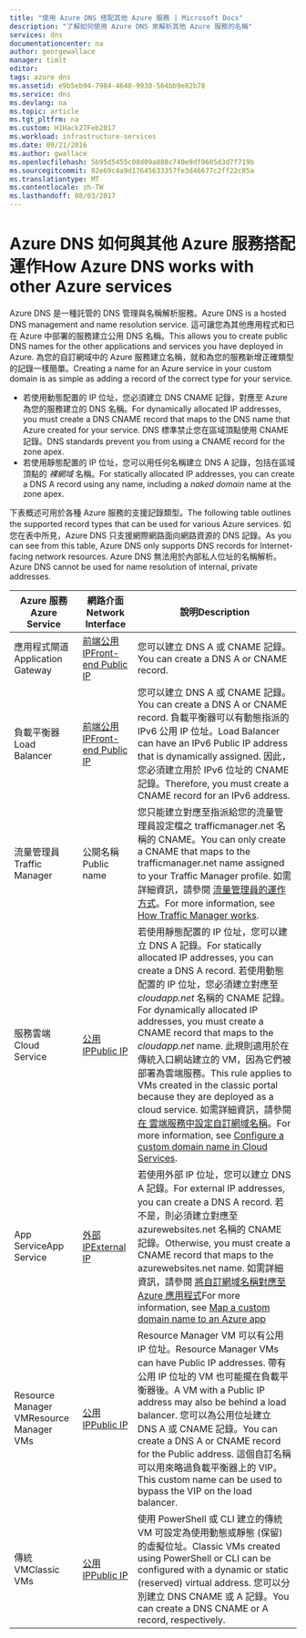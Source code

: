 ```yaml
---
title: "使用 Azure DNS 搭配其他 Azure 服務 | Microsoft Docs"
description: "了解如何使用 Azure DNS 來解析其他 Azure 服務的名稱"
services: dns
documentationcenter: na
author: georgewallace
manager: timlt
editor: 
tags: azure dns
ms.assetid: e9b5eb94-7984-4640-9930-564bb9e82b78
ms.service: dns
ms.devlang: na
ms.topic: article
ms.tgt_pltfrm: na
ms.custom: H1Hack27Feb2017
ms.workload: infrastructure-services
ms.date: 09/21/2016
ms.author: gwallace
ms.openlocfilehash: 5b95d5455c08d09a088c740e9df9605d3d7f719b
ms.sourcegitcommit: 02e69c4a9d17645633357fe3d46677c2ff22c85a
ms.translationtype: MT
ms.contentlocale: zh-TW
ms.lasthandoff: 08/03/2017
---
```

# <a name="how-azure-dns-works-with-other-azure-services"></a><span data-ttu-id="4026f-103">Azure DNS 如何與其他 Azure 服務搭配運作</span><span class="sxs-lookup"><span data-stu-id="4026f-103">How Azure DNS works with other Azure services</span></span>

<span data-ttu-id="4026f-104">Azure DNS 是一種託管的 DNS 管理與名稱解析服務。</span><span class="sxs-lookup"><span data-stu-id="4026f-104">Azure DNS is a hosted DNS management and name resolution service.</span></span> <span data-ttu-id="4026f-105">這可讓您為其他應用程式和已在 Azure 中部署的服務建立公用 DNS 名稱。</span><span class="sxs-lookup"><span data-stu-id="4026f-105">This allows you to create public DNS names for the other applications and services you have deployed in Azure.</span></span> <span data-ttu-id="4026f-106">為您的自訂網域中的 Azure 服務建立名稱，就和為您的服務新增正確類型的記錄一樣簡單。</span><span class="sxs-lookup"><span data-stu-id="4026f-106">Creating a name for an Azure service in your custom domain is as simple as adding a record of the correct type for your service.</span></span>

* <span data-ttu-id="4026f-107">若使用動態配置的 IP 位址，您必須建立 DNS CNAME 記錄，對應至 Azure 為您的服務建立的 DNS 名稱。</span><span class="sxs-lookup"><span data-stu-id="4026f-107">For dynamically allocated IP addresses, you must create a DNS CNAME record that maps to the DNS name that Azure created for your service.</span></span> <span data-ttu-id="4026f-108">DNS 標準禁止您在區域頂點使用 CNAME 記錄。</span><span class="sxs-lookup"><span data-stu-id="4026f-108">DNS standards prevent you from using a CNAME record for the zone apex.</span></span>
* <span data-ttu-id="4026f-109">若使用靜態配置的 IP 位址，您可以用任何名稱建立 DNS A 記錄，包括在區域頂點的 *裸網域* 名稱。</span><span class="sxs-lookup"><span data-stu-id="4026f-109">For statically allocated IP addresses, you can create a DNS A record using any name, including a *naked domain* name at the zone apex.</span></span>

<span data-ttu-id="4026f-110">下表概述可用於各種 Azure 服務的支援記錄類型。</span><span class="sxs-lookup"><span data-stu-id="4026f-110">The following table outlines the supported record types that can be used for various Azure services.</span></span> <span data-ttu-id="4026f-111">如您在表中所見，Azure DNS 只支援網際網路面向網路資源的 DNS 記錄。</span><span class="sxs-lookup"><span data-stu-id="4026f-111">As you can see from this table, Azure DNS only supports DNS records for Internet-facing network resources.</span></span> <span data-ttu-id="4026f-112">Azure DNS 無法用於內部私人位址的名稱解析。</span><span class="sxs-lookup"><span data-stu-id="4026f-112">Azure DNS cannot be used for name resolution of internal, private addresses.</span></span>

| <span data-ttu-id="4026f-113">Azure 服務</span><span class="sxs-lookup"><span data-stu-id="4026f-113">Azure Service</span></span> | <span data-ttu-id="4026f-114">網路介面</span><span class="sxs-lookup"><span data-stu-id="4026f-114">Network Interface</span></span> | <span data-ttu-id="4026f-115">說明</span><span class="sxs-lookup"><span data-stu-id="4026f-115">Description</span></span> |
| --- | --- | --- |
| <span data-ttu-id="4026f-116">應用程式閘道</span><span class="sxs-lookup"><span data-stu-id="4026f-116">Application Gateway</span></span> |[<span data-ttu-id="4026f-117">前端公用 IP</span><span class="sxs-lookup"><span data-stu-id="4026f-117">Front-end Public IP</span></span>](dns-custom-domain.md#public-ip-address) |<span data-ttu-id="4026f-118">您可以建立 DNS A 或 CNAME 記錄。</span><span class="sxs-lookup"><span data-stu-id="4026f-118">You can create a DNS A or CNAME record.</span></span> |
| <span data-ttu-id="4026f-119">負載平衡器</span><span class="sxs-lookup"><span data-stu-id="4026f-119">Load Balancer</span></span> |[<span data-ttu-id="4026f-120">前端公用 IP</span><span class="sxs-lookup"><span data-stu-id="4026f-120">Front-end Public IP</span></span>](dns-custom-domain.md#public-ip-address)  |<span data-ttu-id="4026f-121">您可以建立 DNS A 或 CNAME 記錄。</span><span class="sxs-lookup"><span data-stu-id="4026f-121">You can create a DNS A or CNAME record.</span></span> <span data-ttu-id="4026f-122">負載平衡器可以有動態指派的 IPv6 公用 IP 位址。</span><span class="sxs-lookup"><span data-stu-id="4026f-122">Load Balancer can have an IPv6 Public IP address that is dynamically assigned.</span></span> <span data-ttu-id="4026f-123">因此，您必須建立用於 IPv6 位址的 CNAME 記錄。</span><span class="sxs-lookup"><span data-stu-id="4026f-123">Therefore, you must create a CNAME record for an IPv6 address.</span></span> |
| <span data-ttu-id="4026f-124">流量管理員</span><span class="sxs-lookup"><span data-stu-id="4026f-124">Traffic Manager</span></span> |<span data-ttu-id="4026f-125">公開名稱</span><span class="sxs-lookup"><span data-stu-id="4026f-125">Public name</span></span> |<span data-ttu-id="4026f-126">您只能建立對應至指派給您的流量管理員設定檔之 trafficmanager.net 名稱的 CNAME。</span><span class="sxs-lookup"><span data-stu-id="4026f-126">You can only create a CNAME that maps to the trafficmanager.net name assigned to your Traffic Manager profile.</span></span> <span data-ttu-id="4026f-127">如需詳細資訊，請參閱 [流量管理員的運作方式](../traffic-manager/traffic-manager-overview.md#traffic-manager-example)。</span><span class="sxs-lookup"><span data-stu-id="4026f-127">For more information, see [How Traffic Manager works](../traffic-manager/traffic-manager-overview.md#traffic-manager-example).</span></span> |
| <span data-ttu-id="4026f-128">服務雲端</span><span class="sxs-lookup"><span data-stu-id="4026f-128">Cloud Service</span></span> |[<span data-ttu-id="4026f-129">公用 IP</span><span class="sxs-lookup"><span data-stu-id="4026f-129">Public IP</span></span>](dns-custom-domain.md#public-ip-address) |<span data-ttu-id="4026f-130">若使用靜態配置的 IP 位址，您可以建立 DNS A 記錄。</span><span class="sxs-lookup"><span data-stu-id="4026f-130">For statically allocated IP addresses, you can create a DNS A record.</span></span> <span data-ttu-id="4026f-131">若使用動態配置的 IP 位址，您必須建立對應至 *cloudapp.net* 名稱的 CNAME 記錄。</span><span class="sxs-lookup"><span data-stu-id="4026f-131">For dynamically allocated IP addresses, you must create a CNAME record that maps to the *cloudapp.net* name.</span></span> <span data-ttu-id="4026f-132">此規則適用於在傳統入口網站建立的 VM，因為它們被部署為雲端服務。</span><span class="sxs-lookup"><span data-stu-id="4026f-132">This rule applies to VMs created in the classic portal because they are deployed as a cloud service.</span></span> <span data-ttu-id="4026f-133">如需詳細資訊，請參閱 [在 雲端服務中設定自訂網域名稱](../cloud-services/cloud-services-custom-domain-name-portal.md)。</span><span class="sxs-lookup"><span data-stu-id="4026f-133">For more information, see [Configure a custom domain name in Cloud Services](../cloud-services/cloud-services-custom-domain-name-portal.md).</span></span> |
| <span data-ttu-id="4026f-134">App Service</span><span class="sxs-lookup"><span data-stu-id="4026f-134">App Service</span></span> | [<span data-ttu-id="4026f-135">外部 IP</span><span class="sxs-lookup"><span data-stu-id="4026f-135">External IP</span></span>](dns-custom-domain.md#app-service-web-apps) |<span data-ttu-id="4026f-136">若使用外部 IP 位址，您可以建立 DNS A 記錄。</span><span class="sxs-lookup"><span data-stu-id="4026f-136">For external IP addresses, you can create a DNS A record.</span></span> <span data-ttu-id="4026f-137">若不是，則必須建立對應至 azurewebsites.net 名稱的 CNAME 記錄。</span><span class="sxs-lookup"><span data-stu-id="4026f-137">Otherwise, you must create a CNAME record that maps to the azurewebsites.net name.</span></span> <span data-ttu-id="4026f-138">如需詳細資訊，請參閱 [將自訂網域名稱對應至 Azure 應用程式](../app-service-web/web-sites-custom-domain-name.md)</span><span class="sxs-lookup"><span data-stu-id="4026f-138">For more information, see [Map a custom domain name to an Azure app](../app-service-web/web-sites-custom-domain-name.md)</span></span> |
| <span data-ttu-id="4026f-139">Resource Manager VM</span><span class="sxs-lookup"><span data-stu-id="4026f-139">Resource Manager VMs</span></span> |[<span data-ttu-id="4026f-140">公用 IP</span><span class="sxs-lookup"><span data-stu-id="4026f-140">Public IP</span></span>](dns-custom-domain.md#public-ip-address) |<span data-ttu-id="4026f-141">Resource Manager VM 可以有公用 IP 位址。</span><span class="sxs-lookup"><span data-stu-id="4026f-141">Resource Manager VMs can have Public IP addresses.</span></span> <span data-ttu-id="4026f-142">帶有公用 IP 位址的 VM 也可能擺在負載平衡器後。</span><span class="sxs-lookup"><span data-stu-id="4026f-142">A VM with a Public IP address may also be behind a load balancer.</span></span> <span data-ttu-id="4026f-143">您可以為公用位址建立 DNS A 或 CNAME 記錄。</span><span class="sxs-lookup"><span data-stu-id="4026f-143">You can create a DNS A or CNAME record for the Public address.</span></span> <span data-ttu-id="4026f-144">這個自訂名稱可以用來略過負載平衡器上的 VIP。</span><span class="sxs-lookup"><span data-stu-id="4026f-144">This custom name can be used to bypass the VIP on the load balancer.</span></span> |
| <span data-ttu-id="4026f-145">傳統 VM</span><span class="sxs-lookup"><span data-stu-id="4026f-145">Classic VMs</span></span> |[<span data-ttu-id="4026f-146">公用 IP</span><span class="sxs-lookup"><span data-stu-id="4026f-146">Public IP</span></span>](dns-custom-domain.md#public-ip-address) |<span data-ttu-id="4026f-147">使用 PowerShell 或 CLI 建立的傳統 VM 可設定為使用動態或靜態 (保留) 的虛擬位址。</span><span class="sxs-lookup"><span data-stu-id="4026f-147">Classic VMs created using PowerShell or CLI can be configured with a dynamic or static (reserved) virtual address.</span></span> <span data-ttu-id="4026f-148">您可以分別建立 DNS CNAME 或 A 記錄。</span><span class="sxs-lookup"><span data-stu-id="4026f-148">You can create a DNS CNAME or A record, respectively.</span></span> |
